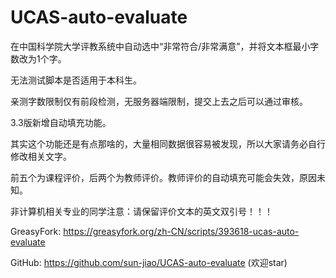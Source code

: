 # UCAS-auto-evaluate

在中国科学院大学评教系统中自动选中“非常符合/非常满意”，并将文本框最小字数改为1个字。

无法测试脚本是否适用于本科生。

亲测字数限制仅有前段检测，无服务器端限制，提交上去之后可以通过审核。

3.3版新增自动填充功能。

其实这个功能还是有点那啥的，大量相同数据很容易被发现，所以大家请务必自行修改相关文字。

前五个为课程评价，后两个为教师评价。教师评价的自动填充可能会失效，原因未知。

非计算机相关专业的同学注意：请保留评价文本的英文双引号！！！

GreasyFork: https://greasyfork.org/zh-CN/scripts/393618-ucas-auto-evaluate

GitHub: https://github.com/sun-jiao/UCAS-auto-evaluate  (欢迎star)
